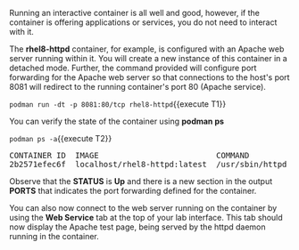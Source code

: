 Running an interactive container is all well and good, however, if the container is offering applications or services, you do not need to interact with it.

The __rhel8-httpd__ container, for example, is configured with an Apache web server running within it.  You will create a new instance of this container in a detached mode.  Further, the command provided will configure port forwarding for the Apache web server so that connections to the host's port 8081 will redirect to the running container's port 80 (Apache service).

`podman run -dt -p 8081:80/tcp rhel8-httpd`{{execute T1}}

You can verify the state of the container using __podman ps__

`podman ps -a`{{execute T2}}

<pre class="file">
CONTAINER ID  IMAGE                         COMMAND               CREATED         STATUS             PORTS                   NAMES
2b2571efec6f  localhost/rhel8-httpd:latest  /usr/sbin/httpd -...  13 seconds ago  Up 12 seconds ago  8081->80/tcp  priceless_mahavira
</pre>

Observe that the __STATUS__ is __Up__ and there is a new section in the output __PORTS__ that indicates the port forwarding defined for the container.

You can also now connect to the web server running on the container by using the __Web Service__ tab at the top of your lab interface.  This tab should now display the Apache test page, being served by the httpd daemon running in the container.
